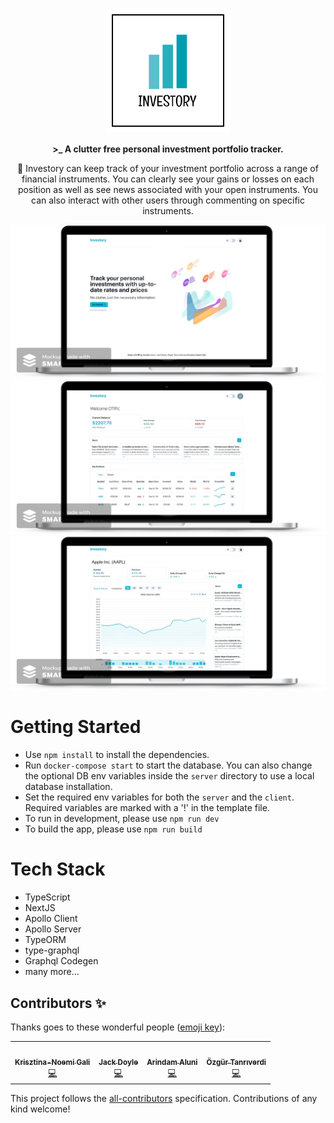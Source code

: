 <p align="center">
  <img width="200" height="200" src="https://raw.githubusercontent.com/otanriverdi/investory/main/assets/logo.png">
</p>

<p align="center"><b>>_ A clutter free personal investment portfolio tracker.</b></p>

<p align="center">📒 Investory can keep track of your investment portfolio across a range of financial instruments. You can clearly see your gains or losses on each position as well as see news associated with your open instruments. You can also interact with other users through commenting on specific instruments.</p>

![](https://raw.githubusercontent.com/otanriverdi/investory/main/assets/landing-mock.png)
![](https://raw.githubusercontent.com/otanriverdi/investory/main/assets/dash-mock.png)
![](https://raw.githubusercontent.com/otanriverdi/investory/main/assets/inst-mock.png)

# Getting Started

* Use `npm install` to install the dependencies.
* Run `docker-compose start` to start the database. You can also change the optional DB env variables inside the `server` directory to use a local database installation.
* Set the required env variables for both the `server` and the `client`. Required variables are marked with a '!' in the template file. 
* To run in development, please use `npm run dev`
* To build the app, please use `npm run build`

# Tech Stack

* TypeScript
* NextJS
* Apollo Client
* Apollo Server
* TypeORM
* type-graphql
* Graphql Codegen
* many more...

## Contributors ✨

Thanks goes to these wonderful people ([emoji key](https://allcontributors.org/docs/en/emoji-key)):

<!-- ALL-CONTRIBUTORS-LIST:START - Do not remove or modify this section -->
<!-- prettier-ignore-start -->
<!-- markdownlint-disable -->
<table>
  <tr>
    <td align="center"><a href="https://github.com/NomiDomi"><img src="https://avatars3.githubusercontent.com/u/33206367?v=4" width="100px;" alt=""/><br /><sub><b>Krisztina-Noemi Gali</b></sub></a><br /><a href="https://github.com/otanriverdi/investory/commits?author=NomiDomi" title="Code">💻</a></td>
    <td align="center"><a href="https://github.com/Jackelus"><img src="https://avatars2.githubusercontent.com/u/50172362?v=4" width="100px;" alt=""/><br /><sub><b>Jack Doyle</b></sub></a><br /><a href="https://github.com/otanriverdi/investory/commits?author=Jackelus" title="Code">💻</a></td>
    <td align="center"><a href="https://www.linkedin.com/in/aaluni/"><img src="https://avatars3.githubusercontent.com/u/35041760?v=4" width="100px;" alt=""/><br /><sub><b>Arindam Aluni</b></sub></a><br /><a href="https://github.com/otanriverdi/investory/commits?author=arindamaluni" title="Code">💻</a></td>
    <td align="center"><a href="http://linkedin.com/in/otrv"><img src="https://avatars3.githubusercontent.com/u/17534001?v=4" width="100px;" alt=""/><br /><sub><b>Özgür Tanrıverdi</b></sub></a><br /><a href="https://github.com/otanriverdi/investory/commits?author=otanriverdi" title="Code">💻</a></td>
  </tr>
</table>

<!-- markdownlint-enable -->
<!-- prettier-ignore-end -->
<!-- ALL-CONTRIBUTORS-LIST:END -->

This project follows the [all-contributors](https://github.com/all-contributors/all-contributors) specification. Contributions of any kind welcome!
